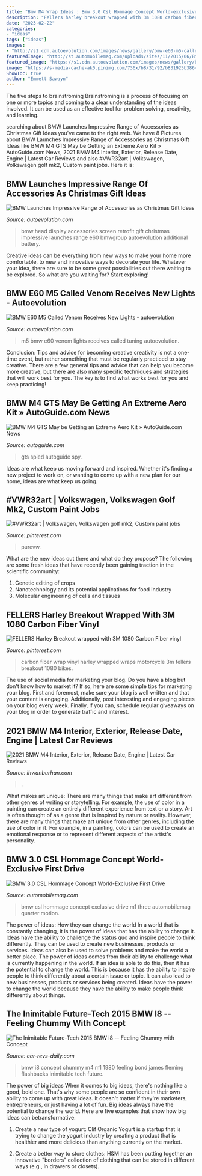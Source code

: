```yaml
---
title: "Bmw M4 Wrap Ideas : Bmw 3.0 Csl Hommage Concept World-exclusive First Drive"
description: "Fellers harley breakout wrapped with 3m 1080 carbon fiber vinyl"
date: "2023-02-22"
categories:
- "ideas"
tags: ["ideas"]
images:
- "http://s1.cdn.autoevolution.com/images/news/gallery/bmw-e60-m5-called-venom-receives-new-lights-photo-gallery_2.jpg"
featuredImage: "http://st.automobilemag.com/uploads/sites/11/2015/06/BMW-3-0-CSL-Hommage-Concept-front-three-quarter-in-motion-02.jpg"
featured_image: "https://s1.cdn.autoevolution.com/images/news/gallery/bmw-launches-impressive-range-of-accessories-as-christmas-gift-ideas-photo-gallery_4.jpg"
image: "https://s-media-cache-ak0.pinimg.com/736x/b8/31/92/b831925b3864bc60ee7b85dfc449d71d.jpg"
ShowToc: true
author: "Emmett Sawayn"
---
```



The five steps to brainstroming
Brainstroming is a process of focusing on one or more topics and coming to a clear understanding of the ideas involved. It can be used as an effective tool for problem solving, creativity, and learning.

	

		
searching about BMW Launches Impressive Range of Accessories as Christmas Gift Ideas you've came to the right web. We have 8 Pictures about BMW Launches Impressive Range of Accessories as Christmas Gift Ideas like BMW M4 GTS May be Getting an Extreme Aero Kit » AutoGuide.com News, 2021 BMW M4 Interior, Exterior, Release Date, Engine | Latest Car Reviews and also #VWR32art | Volkswagen, Volkswagen golf mk2, Custom paint jobs. Here it is:
		
    
## BMW Launches Impressive Range Of Accessories As Christmas Gift Ideas

<img loading=lazy src="https://s1.cdn.autoevolution.com/images/news/gallery/bmw-launches-impressive-range-of-accessories-as-christmas-gift-ideas-photo-gallery_4.jpg" onerror="this.onerror=null;this.src='https://tse2.mm.bing.net/th?id=OIP.Sg0QIAJmzB-Ck7KoL0ecywHaFj&amp;pid=15.1';" alt="BMW Launches Impressive Range of Accessories as Christmas Gift Ideas">

_Source: autoevolution.com_

>bmw head display accessories screen retrofit gift christmas impressive launches range e60 bmwgroup autoevolution additional battery. 

	

Creative ideas can be everything from new ways to make your home more comfortable, to new and innovative ways to decorate your life. Whatever your idea, there are sure to be some great possibilities out there waiting to be explored. So what are you waiting for? Start exploring!

    
## BMW E60 M5 Called Venom Receives New Lights - Autoevolution

<img loading=lazy src="http://s1.cdn.autoevolution.com/images/news/gallery/bmw-e60-m5-called-venom-receives-new-lights-photo-gallery_2.jpg" onerror="this.onerror=null;this.src='https://tse3.mm.bing.net/th?id=OIP.75SHB5mB8ttV7fIZt7YfVgHaEo&amp;pid=15.1';" alt="BMW E60 M5 Called Venom Receives New Lights - autoevolution">

_Source: autoevolution.com_

>m5 bmw e60 venom lights receives called tuning autoevolution. 

	

Conclusion: Tips and advice for becoming creative
creativity is not a one-time event, but rather something that must be regularly practiced to stay creative. There are a few general tips and advice that can help you become more creative, but there are also many specific techniques and strategies that will work best for you. The key is to find what works best for you and keep practicing!

    
## BMW M4 GTS May Be Getting An Extreme Aero Kit » AutoGuide.com News

<img loading=lazy src="https://www.autoguide.com/blog/wp-content/gallery/bmw-m4-gts-aero-kit-spied/BMW-M4-GTS-Aero-Kit-11.jpg" onerror="this.onerror=null;this.src='https://tse2.mm.bing.net/th?id=OIP.PYV7Gg1MG_9OTi5GBRMqtQHaE8&amp;pid=15.1';" alt="BMW M4 GTS May be Getting an Extreme Aero Kit » AutoGuide.com News">

_Source: autoguide.com_

>gts spied autoguide spy. 

	

Ideas are what keep us moving forward and inspired. Whether it's finding a new project to work on, or wanting to come up with a new plan for our home, ideas are what keep us going.

    
## #VWR32art | Volkswagen, Volkswagen Golf Mk2, Custom Paint Jobs

<img loading=lazy src="https://i.pinimg.com/736x/1f/a2/1c/1fa21c8db88274b1d231abbabf2a5d10.jpg" onerror="this.onerror=null;this.src='https://tse4.mm.bing.net/th?id=OIP.fqLM4m4ZyUvZwPPd80--GwHaFS&amp;pid=15.1';" alt="#VWR32art | Volkswagen, Volkswagen golf mk2, Custom paint jobs">

_Source: pinterest.com_

>purevw. 

	

What are the new ideas out there and what do they propose?
The following are some fresh ideas that have recently been gaining traction in the scientific community: 
1. Genetic editing of crops
2. Nanotechnology and its potential applications for food industry
3. Molecular engineering of cells and tissues 

    
## FELLERS Harley Breakout Wrapped With 3M 1080 Carbon Fiber Vinyl

<img loading=lazy src="https://s-media-cache-ak0.pinimg.com/736x/b8/31/92/b831925b3864bc60ee7b85dfc449d71d.jpg" onerror="this.onerror=null;this.src='https://tse3.mm.bing.net/th?id=OIP.pumfvd99zv2gm65kPCqnUAHaJ6&amp;pid=15.1';" alt="FELLERS Harley Breakout wrapped with 3M 1080 Carbon Fiber vinyl">

_Source: pinterest.com_

>carbon fiber wrap vinyl harley wrapped wraps motorcycle 3m fellers breakout 1080 bikes. 

	

The use of social media for marketing your blog.
Do you have a blog but don't know how to market it? If so, here are some simple tips for marketing your blog. First and foremost, make sure your blog is well written and that your content is engaging. Additionally, post interesting and engaging pieces on your blog every week. Finally, if you can, schedule regular giveaways on your blog in order to generate traffic and interest.

    
## 2021 BMW M4 Interior, Exterior, Release Date, Engine | Latest Car Reviews

<img loading=lazy src="https://www.ihwanburhan.com/wp-content/uploads/2019/02/2021-BMW-M4-Interior.png" onerror="this.onerror=null;this.src='https://tse2.mm.bing.net/th?id=OIP.PxYqpYJqr_UUZSQeb77DwAHaE-&amp;pid=15.1';" alt="2021 BMW M4 Interior, Exterior, Release Date, Engine | Latest Car Reviews">

_Source: ihwanburhan.com_

>. 

	

What makes art unique: There are many things that make art different from other genres of writing or storytelling. For example, the use of color in a painting can create an entirely different experience from text or a story.
Art is often thought of as a genre that is inspired by nature or reality. However, there are many things that make art unique from other genres, including the use of color in it. For example, in a painting, colors can be used to create an emotional response or to represent different aspects of the artist's personality.

    
## BMW 3.0 CSL Hommage Concept World-Exclusive First Drive

<img loading=lazy src="http://st.automobilemag.com/uploads/sites/11/2015/06/BMW-3-0-CSL-Hommage-Concept-front-three-quarter-in-motion-02.jpg" onerror="this.onerror=null;this.src='https://tse4.mm.bing.net/th?id=OIP.UFK0JC9zaFjp3OKIBj_clQHaE6&amp;pid=15.1';" alt="BMW 3.0 CSL Hommage Concept World-Exclusive First Drive">

_Source: automobilemag.com_

>bmw csl hommage concept exclusive drive m1 three automobilemag quarter motion. 

	

The power of ideas: How they can change the world
In a world that is constantly changing, it is the power of ideas that has the ability to change it. Ideas have the ability to challenge the status quo and inspire people to think differently. They can be used to create new businesses, products or services. Ideas can also be used to solve problems and make the world a better place.
The power of ideas comes from their ability to challenge what is currently happening in the world. If an idea is able to do this, then it has the potential to change the world. This is because it has the ability to inspire people to think differently about a certain issue or topic. It can also lead to new businesses, products or services being created. Ideas have the power to change the world because they have the ability to make people think differently about things.

    
## The Inimitable Future-Tech 2015 BMW I8 -- Feeling Chummy With Concept

<img loading=lazy src="http://www.car-revs-daily.com/wp-content/uploads/2014/03/BMW-i8-GIF-USE-1s-28-images.gif" onerror="this.onerror=null;this.src='https://tse4.mm.bing.net/th?id=OIP.w1GoEFY2eGQq8e8WRk2FWAHaEn&amp;pid=15.1';" alt="The Inimitable Future-Tech 2015 BMW i8 -- Feeling Chummy with Concept">

_Source: car-revs-daily.com_

>bmw i8 concept chummy m4 m1 1980 feeling bond james fleming flashbacks inimitable tech future. 

	

The power of big ideas
When it comes to big ideas, there's nothing like a good, bold one. That's why some people are so confident in their own ability to come up with great ideas. It doesn't matter if they're marketers, entrepreneurs, or just having a lot of fun. Big ideas always have the potential to change the world. Here are five examples that show how big ideas can betransformative:
1. Create a new type of yogurt: Clif Organic Yogurt is a startup that is trying to change the yogurt industry by creating a product that is healthier and more delicious than anything currently on the market.

2. Create a better way to store clothes: H&M has been putting together an innovative "borders" collection of clothing that can be stored in different ways (e.g., in drawers or closets).

